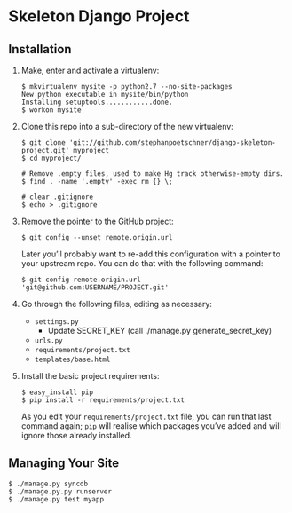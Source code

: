 # Skeleton Django Project

## Installation

1.  Make, enter and activate a virtualenv:

        $ mkvirtualenv mysite -p python2.7 --no-site-packages
        New python executable in mysite/bin/python
        Installing setuptools............done.
        $ workon mysite

2.  Clone this repo into a sub-directory of the new virtualenv:

        $ git clone 'git://github.com/stephanpoetschner/django-skeleton-project.git' myproject
        $ cd myproject/

        # Remove .empty files, used to make Hg track otherwise-empty dirs.
        $ find . -name '.empty' -exec rm {} \;

        # clear .gitignore
        $ echo > .gitignore

3.  Remove the pointer to the GitHub project:

        $ git config --unset remote.origin.url

    Later you’ll probably want to re-add this configuration with a pointer to
    your upstream repo. You can do that with the following command:

        $ git config remote.origin.url 'git@github.com:USERNAME/PROJECT.git'

4.  Go through the following files, editing as necessary:

    *   `settings.py`
        * Update SECRET_KEY (call ./manage.py generate_secret_key)
    *   `urls.py`
    *   `requirements/project.txt`
    *   `templates/base.html`

7.  Install the basic project requirements:

        $ easy_install pip
        $ pip install -r requirements/project.txt

    As you edit your `requirements/project.txt` file, you can run that last command again;
    `pip` will realise which packages you’ve added and will ignore those already
    installed.


## Managing Your Site

    $ ./manage.py syncdb
    $ ./manage.py.py runserver
    $ ./manage.py test myapp


